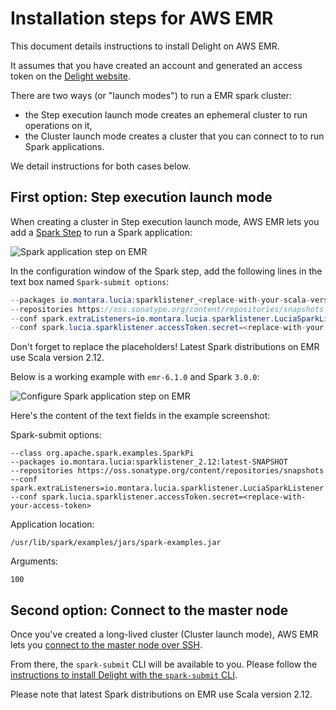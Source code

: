 # Installation steps for AWS EMR

This document details instructions to install Delight on AWS EMR.

It assumes that you have created an account and generated an access token on the [Delight website](https://www.datamechanics.co/delight).

There are two ways (or "launch modes") to run a EMR spark cluster:

- the Step execution launch mode creates an ephemeral cluster to run operations on it,
- the Cluster launch mode creates a cluster that you can connect to to run Spark applications.

We detail instructions for both cases below.

## First option: Step execution launch mode

When creating a cluster in Step execution launch mode, AWS EMR lets you add a [Spark Step](https://docs.aws.amazon.com/emr/latest/ReleaseGuide/emr-spark-submit-step.html) to run a Spark application:

![Spark application step on EMR](images/emr_step.png)

In the configuration window of the Spark step, add the following lines in the text box named `Spark-submit options`:

```java
--packages io.montara.lucia:sparklistener_<replace-with-your-scala-version-2.11-or-2.12>:latest-SNAPSHOT
--repositories https://oss.sonatype.org/content/repositories/snapshots
--conf spark.extraListeners=io.montara.lucia.sparklistener.LuciaSparkListener
--conf spark.lucia.sparklistener.accessToken.secret=<replace-with-your-access-token>
```

Don't forget to replace the placeholders!
Latest Spark distributions on EMR use Scala version 2.12.

Below is a working example with `emr-6.1.0` and Spark `3.0.0`:

![Configure Spark application step on EMR](images/emr_step_content.png)

Here's the content of the text fields in the example screenshot:

Spark-submit options:

```
--class org.apache.spark.examples.SparkPi
--packages io.montara.lucia:sparklistener_2.12:latest-SNAPSHOT
--repositories https://oss.sonatype.org/content/repositories/snapshots
--conf spark.extraListeners=io.montara.lucia.sparklistener.LuciaSparkListener
--conf spark.lucia.sparklistener.accessToken.secret=<replace-with-your-access-token>
```

Application location:

```
/usr/lib/spark/examples/jars/spark-examples.jar
```

Arguments:

```
100
```

## Second option: Connect to the master node

Once you've created a long-lived cluster (Cluster launch mode), AWS EMR lets you [connect to the master node over SSH](https://docs.aws.amazon.com/emr/latest/ManagementGuide/emr-connect-master-node.html).

From there, the `spark-submit` CLI will be available to you.
Please follow the [instructions to install Delight with the `spark-submit` CLI](spark_submit.md).

Please note that latest Spark distributions on EMR use Scala version 2.12.
